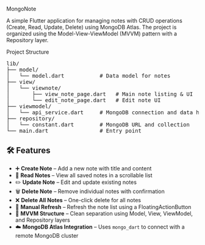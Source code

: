 
MongoNote

A simple Flutter application for managing notes with CRUD operations (Create, Read, Update, Delete) using MongoDB Atlas. The project is organized using the Model-View-ViewModel (MVVM) pattern with a Repository layer.

Project Structure 
<pre>
lib/
├── model/
│   └── model.dart           # Data model for notes
├── view/
│   └── viewnote/            
│       ├── view_note_page.dart   # Main note listing & UI
│       └── edit_note_page.dart   # Edit note UI
├── viewmodel/
│   └── api_service.dart     # MongoDB connection and data handling
├── repository/
│   └── constant.dart        # MongoDB URL and collection
└── main.dart                # Entry point
</pre>
## 🛠 Features

- ➕ **Create Note** – Add a new note with title and content
- 📄 **Read Notes** – View all saved notes in a scrollable list
- ✏️ **Update Note** – Edit and update existing notes
- 🗑️ **Delete Note** – Remove individual notes with confirmation
- ❌ **Delete All Notes** – One-click delete for all notes
- 🔄 **Manual Refresh** – Refresh the note list using a FloatingActionButton
- 🧱 **MVVM Structure** – Clean separation using Model, View, ViewModel, and Repository layers
- ☁️ **MongoDB Atlas Integration** – Uses `mongo_dart` to connect with a remote MongoDB cluster
